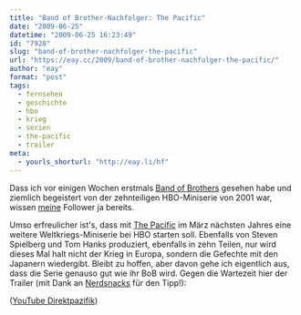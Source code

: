 ```yaml
---
title: "Band of Brother-Nachfolger: The Pacific"
date: "2009-06-25"
datetime: "2009-06-25 16:23:49"
id: "7928"
slug: "band-of-brother-nachfolger-the-pacific"
url: "https://eay.cc/2009/band-of-brother-nachfolger-the-pacific/"
author: "eay"
format: "post"
tags:
  - fernsehen
  - geschichte
  - hbo
  - krieg
  - serien
  - the-pacific
  - trailer
meta:
  - yourls_shorturl: "http://eay.li/hf"
---
```


Dass ich vor einigen Wochen erstmals [Band of Brothers](http://www.amazon.de/exec/obidos/ASIN/B000OYC2KS/eayznet-21) gesehen habe und ziemlich begeistert von der zehnteiligen HBO-Miniserie von 2001 war, wissen [meine](http://twitter.com/Eay) Follower ja bereits.

Umso erfreulicher ist's, dass mit [The Pacific](http://www.imdb.com/title/tt0374463/) im März nächsten Jahres eine weitere Weltkriegs-Miniserie bei HBO starten soll. Ebenfalls von Steven Spielberg und Tom Hanks produziert, ebenfalls in zehn Teilen, nur wird dieses Mal halt nicht der Krieg in Europa, sondern die Gefechte mit den Japanern wiedergibt. Bleibt zu hoffen, aber davon gehe ich eigentlich aus, dass die Serie genauso gut wie ihr BoB wird. Gegen die Wartezeit hier der Trailer (mit Dank an [Nerdsnacks](http://www.nerdsnacks.com/2009/06/band-of-brothers-nachfolger-the-pacific) für den Tipp!):

 ([YouTube Direktpazifik](http://www.youtube.com/watch?v=-a72_Sxta1c))
